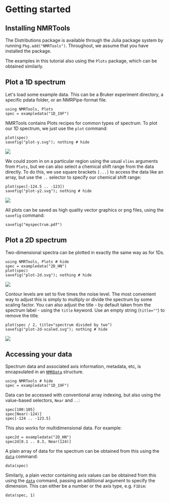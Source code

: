 # Getting started

## Installing NMRTools

The Distributions package is available through the Julia package system by running `Pkg.add("NMRTools")`. Throughout, we assume that you have installed the package.

The examples in this tutorial also using the `Plots` package, which can be obtained similarly.


## Plot a 1D spectrum

Let's load some example data. This can be a Bruker experiment directory, a specific pdata folder, or an NMRPipe-format file.

```@example 1
using NMRTools, Plots
spec = exampledata("1D_19F")
```

NMRTools contains Plots recipes for common types of spectrum. To plot our 1D spectrum, we just use
the `plot` command:

```@example 1
plot(spec)
savefig("plot-y.svg"); nothing # hide
```

![](plot-y.svg)

We could zoom in on a particular region using the usual `xlims` arguments from `Plots`, but we can also select a chemical shift range from the data directly. To do this, we use square brackets `[...]` to access
the data like an array, but use the `..` selector to specify our chemical shift range:

```@example 1
plot(spec[-124.5 .. -123])
savefig("plot-y2.svg"); nothing # hide
```

![](plot-y2.svg)

All plots can be saved as high quality vector graphics or png files, using the `savefig` command:

```julis
savefig("myspectrum.pdf")
```


## Plot a 2D spectrum

Two-dimensional spectra can be plotted in exactly the same way as for 1Ds.

```@example 2d
using NMRTools, Plots # hide
spec = exampledata("2D_HN")
plot(spec)
savefig("plot-2d.svg"); nothing # hide
```

![](plot-2d.svg)

Contour levels are set to five times the noise level. The most convenient way to adjust this is simply to multiply or divide the spectrum by some scaling factor. You can also adjust the title - by default taken from the spectrum label - using the `title` keyword. Use an empty string (`title=""`) to remove the title.

```@example 2d
plot(spec / 2, title="spectrum divided by two")
savefig("plot-2d-scaled.svg"); nothing # hide
```

![](plot-2d-scaled.svg)


## Accessing your data

Spectrum data and associated axis information, metadata, etc, is encapsulated in an [`NMRData`](@ref) structure.
```@repl data
using NMRTools # hide
spec = exampledata("1D_19F")
```

Data can be accessed with conventional array indexing, but also using the value-based selectors, `Near` and `..`:
```@repl data
spec[100:105]
spec[Near(-124)]
spec[-124 .. -123.5]
```

This also works for multidimensional data. For example:
```@repl data
spec2d = exampledata("2D_HN")
spec2d[8.1 .. 8.3, Near(124)]
```

A plain array of data for the spectrum can be obtained from this using the [`data`](@ref) command:
```@repl data
data(spec)
```

Similarly, a plain vector containing axis values can be obtained from this using the [`data`](@ref) command, passing an additional argument to specify the dimension. This can either be a number or the axis type, e.g. `F1Dim`:
```@repl data
data(spec, 1)
```
